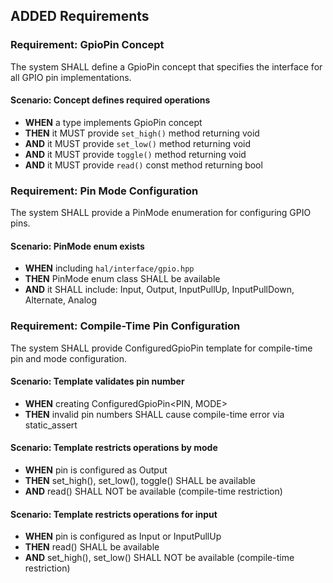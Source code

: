## ADDED Requirements

### Requirement: GpioPin Concept

The system SHALL define a GpioPin concept that specifies the interface for all GPIO pin implementations.

#### Scenario: Concept defines required operations
- **WHEN** a type implements GpioPin concept
- **THEN** it MUST provide `set_high()` method returning void
- **AND** it MUST provide `set_low()` method returning void
- **AND** it MUST provide `toggle()` method returning void
- **AND** it MUST provide `read()` const method returning bool

### Requirement: Pin Mode Configuration

The system SHALL provide a PinMode enumeration for configuring GPIO pins.

#### Scenario: PinMode enum exists
- **WHEN** including `hal/interface/gpio.hpp`
- **THEN** PinMode enum class SHALL be available
- **AND** it SHALL include: Input, Output, InputPullUp, InputPullDown, Alternate, Analog

### Requirement: Compile-Time Pin Configuration

The system SHALL provide ConfiguredGpioPin template for compile-time pin and mode configuration.

#### Scenario: Template validates pin number
- **WHEN** creating ConfiguredGpioPin<PIN, MODE>
- **THEN** invalid pin numbers SHALL cause compile-time error via static_assert

#### Scenario: Template restricts operations by mode
- **WHEN** pin is configured as Output
- **THEN** set_high(), set_low(), toggle() SHALL be available
- **AND** read() SHALL NOT be available (compile-time restriction)

#### Scenario: Template restricts operations for input
- **WHEN** pin is configured as Input or InputPullUp
- **THEN** read() SHALL be available
- **AND** set_high(), set_low() SHALL NOT be available (compile-time restriction)
